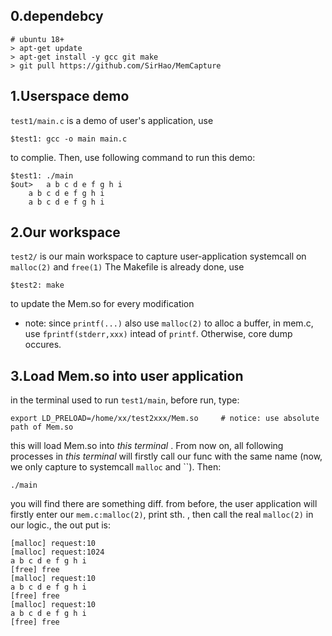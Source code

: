 ## 0.dependebcy
```
# ubuntu 18+
> apt-get update
> apt-get install -y gcc git make
> git pull https://github.com/SirHao/MemCapture
```

## 1.Userspace demo
`test1/main.c` is a demo of user's application, use 
```
$test1: gcc -o main main.c
```
to complie. Then, use following command to run this demo:
```
$test1: ./main
$out> 	a b c d e f g h i
  	a b c d e f g h i
  	a b c d e f g h i
```


## 2.Our workspace
`test2/` is our main workspace to capture user-application systemcall on `malloc(2)` and `free(1)`
The Makefile is already done, use 
```
$test2: make
```
to update the Mem.so for every modification

+ note: since ``printf(...)`` also use `malloc(2)` to alloc a buffer, in mem.c, use `fprintf(stderr,xxx)` intead of `printf`. Otherwise, core dump occures.



## 3.Load Mem.so into user application
in the terminal used to run `test1/main`, before run, type:
```
export LD_PRELOAD=/home/xx/test2xxx/Mem.so     # notice: use absolute path of Mem.so
```
this will load Mem.so into *this terminal* . From now on, all following processes in *this terminal* will firstly call our func with the same name (now, we only capture to systemcall `malloc` and ``).
Then:
```
./main
```
you will find there are something diff. from before, the user application will firstly enter our `mem.c:malloc(2)`, print sth. , then call the real `malloc(2)` in our logic., the out put is:
```
[malloc] request:10
[malloc] request:1024
a b c d e f g h i 
[free] free
[malloc] request:10
a b c d e f g h i 
[free] free
[malloc] request:10
a b c d e f g h i 
[free] free

```


